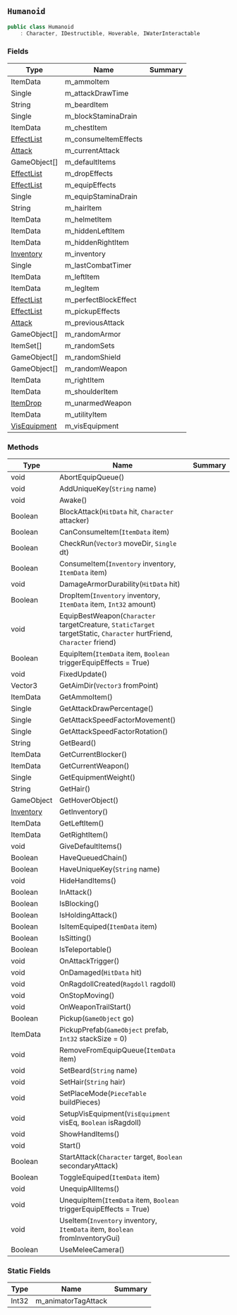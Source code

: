 ## `Humanoid`

```csharp
public class Humanoid
    : Character, IDestructible, Hoverable, IWaterInteractable

```

### Fields

| Type | Name | Summary | 
| --- | --- | --- | 
| ItemData | m_ammoItem |  | 
| Single | m_attackDrawTime |  | 
| String | m_beardItem |  | 
| Single | m_blockStaminaDrain |  | 
| ItemData | m_chestItem |  | 
| [EffectList](./EffectList.md) | m_consumeItemEffects |  | 
| [Attack](./Attack.md) | m_currentAttack |  | 
| GameObject[] | m_defaultItems |  | 
| [EffectList](./EffectList.md) | m_dropEffects |  | 
| [EffectList](./EffectList.md) | m_equipEffects |  | 
| Single | m_equipStaminaDrain |  | 
| String | m_hairItem |  | 
| ItemData | m_helmetItem |  | 
| ItemData | m_hiddenLeftItem |  | 
| ItemData | m_hiddenRightItem |  | 
| [Inventory](./Inventory.md) | m_inventory |  | 
| Single | m_lastCombatTimer |  | 
| ItemData | m_leftItem |  | 
| ItemData | m_legItem |  | 
| [EffectList](./EffectList.md) | m_perfectBlockEffect |  | 
| [EffectList](./EffectList.md) | m_pickupEffects |  | 
| [Attack](./Attack.md) | m_previousAttack |  | 
| GameObject[] | m_randomArmor |  | 
| ItemSet[] | m_randomSets |  | 
| GameObject[] | m_randomShield |  | 
| GameObject[] | m_randomWeapon |  | 
| ItemData | m_rightItem |  | 
| ItemData | m_shoulderItem |  | 
| [ItemDrop](./ItemDrop.md) | m_unarmedWeapon |  | 
| ItemData | m_utilityItem |  | 
| [VisEquipment](./VisEquipment.md) | m_visEquipment |  | 


### Methods

| Type | Name | Summary | 
| --- | --- | --- | 
| void | AbortEquipQueue() |  | 
| void | AddUniqueKey(`String` name) |  | 
| void | Awake() |  | 
| Boolean | BlockAttack(`HitData` hit, `Character` attacker) |  | 
| Boolean | CanConsumeItem(`ItemData` item) |  | 
| Boolean | CheckRun(`Vector3` moveDir, `Single` dt) |  | 
| Boolean | ConsumeItem(`Inventory` inventory, `ItemData` item) |  | 
| void | DamageArmorDurability(`HitData` hit) |  | 
| Boolean | DropItem(`Inventory` inventory, `ItemData` item, `Int32` amount) |  | 
| void | EquipBestWeapon(`Character` targetCreature, `StaticTarget` targetStatic, `Character` hurtFriend, `Character` friend) |  | 
| Boolean | EquipItem(`ItemData` item, `Boolean` triggerEquipEffects = True) |  | 
| void | FixedUpdate() |  | 
| Vector3 | GetAimDir(`Vector3` fromPoint) |  | 
| ItemData | GetAmmoItem() |  | 
| Single | GetAttackDrawPercentage() |  | 
| Single | GetAttackSpeedFactorMovement() |  | 
| Single | GetAttackSpeedFactorRotation() |  | 
| String | GetBeard() |  | 
| ItemData | GetCurrentBlocker() |  | 
| ItemData | GetCurrentWeapon() |  | 
| Single | GetEquipmentWeight() |  | 
| String | GetHair() |  | 
| GameObject | GetHoverObject() |  | 
| [Inventory](./Inventory.md) | GetInventory() |  | 
| ItemData | GetLeftItem() |  | 
| ItemData | GetRightItem() |  | 
| void | GiveDefaultItems() |  | 
| Boolean | HaveQueuedChain() |  | 
| Boolean | HaveUniqueKey(`String` name) |  | 
| void | HideHandItems() |  | 
| Boolean | InAttack() |  | 
| Boolean | IsBlocking() |  | 
| Boolean | IsHoldingAttack() |  | 
| Boolean | IsItemEquiped(`ItemData` item) |  | 
| Boolean | IsSitting() |  | 
| Boolean | IsTeleportable() |  | 
| void | OnAttackTrigger() |  | 
| void | OnDamaged(`HitData` hit) |  | 
| void | OnRagdollCreated(`Ragdoll` ragdoll) |  | 
| void | OnStopMoving() |  | 
| void | OnWeaponTrailStart() |  | 
| Boolean | Pickup(`GameObject` go) |  | 
| ItemData | PickupPrefab(`GameObject` prefab, `Int32` stackSize = 0) |  | 
| void | RemoveFromEquipQueue(`ItemData` item) |  | 
| void | SetBeard(`String` name) |  | 
| void | SetHair(`String` hair) |  | 
| void | SetPlaceMode(`PieceTable` buildPieces) |  | 
| void | SetupVisEquipment(`VisEquipment` visEq, `Boolean` isRagdoll) |  | 
| void | ShowHandItems() |  | 
| void | Start() |  | 
| Boolean | StartAttack(`Character` target, `Boolean` secondaryAttack) |  | 
| Boolean | ToggleEquiped(`ItemData` item) |  | 
| void | UnequipAllItems() |  | 
| void | UnequipItem(`ItemData` item, `Boolean` triggerEquipEffects = True) |  | 
| void | UseItem(`Inventory` inventory, `ItemData` item, `Boolean` fromInventoryGui) |  | 
| Boolean | UseMeleeCamera() |  | 


### Static Fields

| Type | Name | Summary | 
| --- | --- | --- | 
| Int32 | m_animatorTagAttack |  | 


